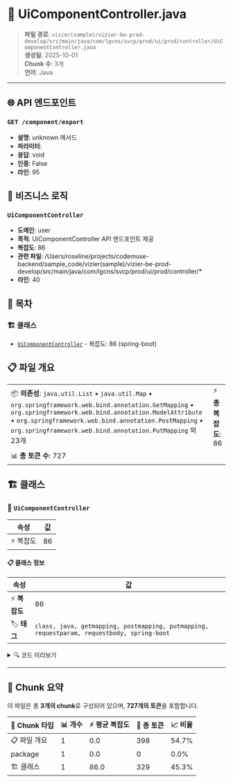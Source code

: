 # 📄 UiComponentController.java

> **파일 경로**: `vizier(sample)/vizier-be-prod-develop/src/main/java/com/lgcns/svcp/prod/ui/prod/controller/UiComponentController.java`  
> **생성일**: 2025-10-01  
> **Chunk 수**: 3개  
> **언어**: Java
---

## 🌐 API 엔드포인트

### `GET /component/export`
- **설명**: unknown 메서드
- **파라미터**: 
- **응답**: void
- **인증**: False
- **라인**: 95



## 💼 비즈니스 로직

### `UiComponentController`
- **도메인**: user
- **목적**: UiComponentController API 엔드포인트 제공
- **복잡도**: 86
- **관련 파일**: /Users/roseline/projects/codemuse-backend/sample_code/vizier(sample)/vizier-be-prod-develop/src/main/java/com/lgcns/svcp/prod/ui/prod/controller/*
- **라인**: 40


## 📑 목차

### 🏗️ 클래스
- [`UiComponentController`](#class-uicomponentcontroller) - 복잡도: 86 (spring-boot)

## 📋 파일 개요

| | |
|--|--|
| 📦 **의존성**: `java.util.List` • `java.util.Map` • `org.springframework.web.bind.annotation.GetMapping` • `org.springframework.web.bind.annotation.ModelAttribute` • `org.springframework.web.bind.annotation.PostMapping` • `org.springframework.web.bind.annotation.PutMapping` 외 23개 | ⚡ **총 복잡도**: 86 |
| 📊 **총 토큰 수**: 727 |  |



## 🏗️ 클래스

### <a id="class-uicomponentcontroller"></a>🎯 `UiComponentController`

| 속성 | 값 |
|------|----|
| ⚡ 복잡도 | 86 |



#### 📋 클래스 정보

| 속성 | 값 |
|------|----|
| ⚡ **복잡도** | 86 || 📍 **라인 범위** | 40-40 |
| 🏷️ **태그** | `class, java, getmapping, postmapping, putmapping, requestparam, requestbody, spring-boot` || 🏗️ **프레임워크** | `spring-boot` |

<details>
<summary>🔍 코드 미리보기</summary>

```java
public class UiComponentController {

    private final UiComponentService uiComponentService;

    @GetMapping(value = "component/create-info")
    @Operation(summary = "Get component create information")
	public ComponentCreateInfoRes getComponentCreateForm(@RequestParam String itemCode) {
		return uiComponentService.getCreateComponentForm(itemCode);
    }

    @PostMapping(value = "component")
    @Operation(summary = "Create Component")
	public Map<String, String> createComponent(@RequestBody CreateComponentReq req) {
        return uiComponentService.createComponent(req);
    }

    @GetMapping(value = "/component/by-resource")
    @Operation(summary = "Get component impact analysis by resource id")
	public List<ComponentGeneralDto> getComponentImpactAnalysis(@RequestParam String reso...
```

**Chunk 정보**
- 🆔 **ID**: `16184edb7b5c`
- 📍 **라인**: 40-40
- 📊 **토큰**: 329
- 🏷️ **태그**: `class, java, getmapping, postmapping, putmapping...`

</details>

---





## 🧩 Chunk 요약

이 파일은 총 **3개의 chunk**로 구성되어 있으며, **727개의 토큰**을 포함합니다.

| 🧩 Chunk 타입 | 📊 개수 | ⚡ 평균 복잡도 | 📝 총 토큰 | 📈 비율 |
|---------------|--------|-------------|----------|--------|
| 📋 파일 개요 | 1 | 0.0 | 398 | 54.7% |
| package | 1 | 0.0 | 0 | 0.0% |
| 🏗️ 클래스 | 1 | 86.0 | 329 | 45.3% |

